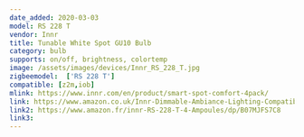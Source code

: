 ```yaml
---
date_added: 2020-03-03
model: RS 228 T
vendor: Innr
title: Tunable White Spot GU10 Bulb 
category: bulb
supports: on/off, brightness, colortemp
image: /assets/images/devices/Innr_RS_228_T.jpg
zigbeemodel:  ['RS 228 T']
compatible: [z2m,iob]
mlink: https://www.innr.com/en/product/smart-spot-comfort-4pack/
link: https://www.amazon.co.uk/Innr-Dimmable-Ambiance-Lighting-Compatible/dp/B07KT9LR8N/
link2: https://www.amazon.fr/innr-RS-228-T-4-Ampoules/dp/B07MJFS7C8
link3: 
---
```

